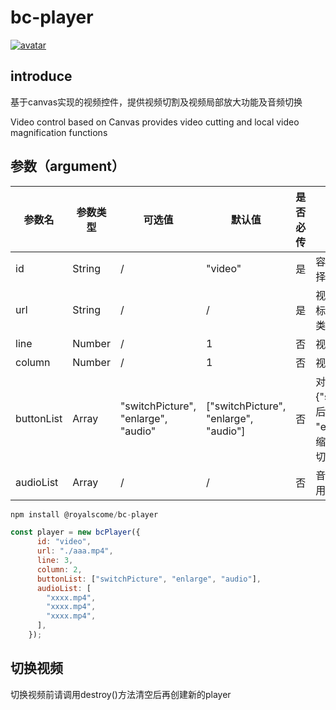 <!--
 * @Description:
 * @Author: weiyang
 * @Date: 2022-06-29 13:40:41
 * @LastEditors: weiyang
 * @LastEditTime: 2022-07-15 17:21:44
-->

# bc-player

[![avatar](https://img.shields.io/badge/npm-v1.0.0--beta.3-blue)](https://github.com/royalscome/bc-player)<br/>

## introduce

<p>基于canvas实现的视频控件，提供视频切割及视频局部放大功能及音频切换</p>
<p>Video control based on Canvas provides video cutting and local video magnification functions</p>

## 参数（argument）

| 参数名     | 参数类型 | 可选值                              | 默认值                                | 是否必传 | 备注                                                                                         |
| ---------- | -------- | ----------------------------------- | ------------------------------------- | -------- | -------------------------------------------------------------------------------------------- |
| id         | String   | /                                   | "video"                               | 是       | 容器 id，必须是 id 选择器                                                                    |
| url        | String   | /                                   | /                                     | 是       | 视频地址，支持 video 标签所支持的所有视频类型                                                |
| line       | Number   | /                                   | 1                                     | 否       | 视频所需切割为几行                                                                           |
| column     | Number   | /                                   | 1                                     | 否       | 视频所需切割为几列                                                                           |
| buttonList | Array    | "switchPicture", "enlarge", "audio" | ["switchPicture", "enlarge", "audio"] | 否       | 对应关系：{"switchPicture"："前后画面切换", "enlarge": "画面放大缩小", "audio": "音频切换" } |
| audioList  | Array    | /                                   | /                                     | 否       | 音频源地址，不传即使用视频本身声音                                                           |

```javascript
npm install @royalscome/bc-player

const player = new bcPlayer({
      id: "video",
      url: "./aaa.mp4",
      line: 3,
      column: 2,
      buttonList: ["switchPicture", "enlarge", "audio"],
      audioList: [
        "xxxx.mp4",
        "xxxx.mp4",
        "xxxx.mp4",
      ],
    });

```

## 切换视频

<p>切换视频前请调用destroy()方法清空后再创建新的player</p>
